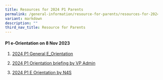 ```yaml
---
title: Resources for 2024 P1 Parents
permalink: /general-information/resource-for-parents/resources-for-2024-p1-parents/
variant: markdown
description: ""
third_nav_title: Resource for Parents
---
```

#### **P1 e-Orientation on 8 Nov 2023**


1) [2024 P1 General E_Orientation](/files/Resource%20for%20Parents/Resources%20of%202024%20P1%20parents/2024_FHPS_P1_e_ORIENTATION__general_.pdf)

2) [2024 P1 Orientation briefing by VP Admin](/files/Resource%20for%20Parents/Resources%20of%202024%20P1%20parents/P1_2024_Orientation__briefing_by_VP_Admin_.pdf)

3) [2024 P1 E Orientation by N4S](/files/Resource%20for%20Parents/Resources%20of%202024%20P1%20parents/2024%20p1%20e-orientation%20(n4s).pdf)